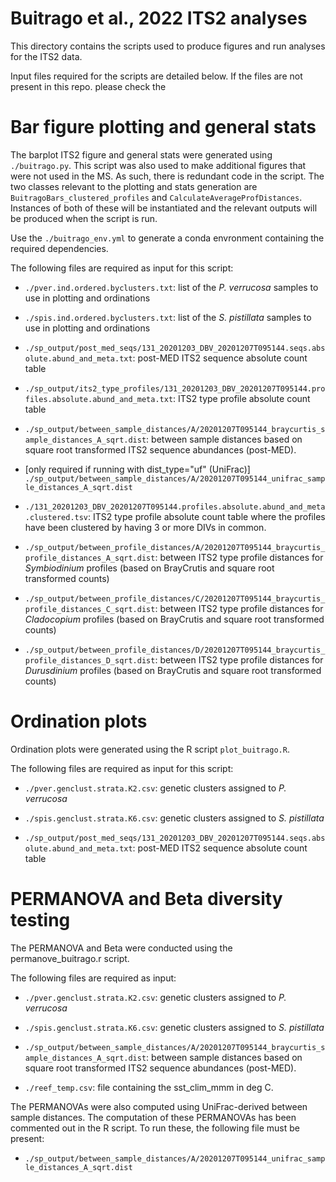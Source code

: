 
# Buitrago et al., 2022 ITS2 analyses

This directory contains the scripts used to produce figures and run analyses for the ITS2 data.

Input files required for the scripts are detailed below. If the files are not present in this repo. please
check the 

# Bar figure plotting and general stats

The barplot ITS2 figure and general stats were generated using `./buitrago.py`.
This script was also used to make additional figures that were not used in the MS. As such, there is redundant code in the script.
The two classes relevant to the plotting and stats generation are `BuitragoBars_clustered_profiles` and `CalculateAverageProfDistances`.
Instances of both of these will be instantiated and the relevant outputs will be produced when the script is run.

Use the `./buitrago_env.yml` to generate a conda envronment containing the required dependencies.

The following files are required as input for this script:

- `./pver.ind.ordered.byclusters.txt`: list of the *P. verrucosa* samples to use in plotting and ordinations

- `./spis.ind.ordered.byclusters.txt`: list of the *S. pistillata* samples to use in plotting and ordinations

- `./sp_output/post_med_seqs/131_20201203_DBV_20201207T095144.seqs.absolute.abund_and_meta.txt`: post-MED ITS2 sequence absolute count table

- `./sp_output/its2_type_profiles/131_20201203_DBV_20201207T095144.profiles.absolute.abund_and_meta.txt`: ITS2 type profile absolute count table

- `./sp_output/between_sample_distances/A/20201207T095144_braycurtis_sample_distances_A_sqrt.dist`: between sample distances based on square root transformed ITS2 sequence abundances (post-MED).

- [only required if running with dist_type="uf" (UniFrac)] `./sp_output/between_sample_distances/A/20201207T095144_unifrac_sample_distances_A_sqrt.dist`

- `./131_20201203_DBV_20201207T095144.profiles.absolute.abund_and_meta.clustered.tsv`: ITS2 type profile absolute count table where the profiles have been clustered by having 3 or more DIVs in common.

- `./sp_output/between_profile_distances/A/20201207T095144_braycurtis_profile_distances_A_sqrt.dist`: between ITS2 type profile distances for *Symbiodinium* profiles (based on BrayCrutis and square root transformed counts)
- `./sp_output/between_profile_distances/C/20201207T095144_braycurtis_profile_distances_C_sqrt.dist`: between ITS2 type profile distances for *Cladocopium* profiles (based on BrayCrutis and square root transformed counts)
- `./sp_output/between_profile_distances/D/20201207T095144_braycurtis_profile_distances_D_sqrt.dist`: between ITS2 type profile distances for *Durusdinium* profiles (based on BrayCrutis and square root transformed counts)

# Ordination plots

Ordination plots were generated using the R script `plot_buitrago.R`.

The following files are required as input for this script:

- `./pver.genclust.strata.K2.csv`: genetic clusters assigned to *P. verrucosa*

- `./spis.genclust.strata.K6.csv`: genetic clusters assigned to *S. pistillata*

- `./sp_output/post_med_seqs/131_20201203_DBV_20201207T095144.seqs.absolute.abund_and_meta.txt`: post-MED ITS2 sequence absolute count table

# PERMANOVA and Beta diversity testing

The PERMANOVA and Beta were conducted using the permanove_buitrago.r script.

The following files are required as input:

- `./pver.genclust.strata.K2.csv`: genetic clusters assigned to *P. verrucosa*

- `./spis.genclust.strata.K6.csv`: genetic clusters assigned to *S. pistillata*

- `./sp_output/between_sample_distances/A/20201207T095144_braycurtis_sample_distances_A_sqrt.dist`: between sample distances based on square root transformed ITS2 sequence abundances (post-MED).

- `./reef_temp.csv`: file containing the sst_clim_mmm in deg C.

The PERMANOVAs were also computed using UniFrac-derived between sample distances. The computation of these PERMANOVAs has been commented out in the R script. To run these, the following file must be present:

- `./sp_output/between_sample_distances/A/20201207T095144_unifrac_sample_distances_A_sqrt.dist`
